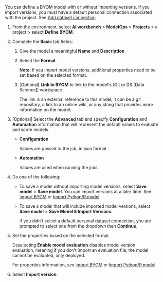You can define a BYOM model with or without importing versions. If you import versions, you must have a default personal connection associated with the project. See [Add dataset connection](vpe1725389258480.md).

1.  From the environment, select **AI workbench** > **ModelOps** > **Projects** > a project > select **Define BYOM**.


1.  Complete the **Basic** tab fields:

    1.  Give the model a meaningful **Name** and **Description**.


    1.  Select the **Format**.

        **Note**: If you import model versions, additional properties need to be set based on the selected format.


    1.  [Optional] **Link to BYOM** to link to the model's (Git or DS [Data Science]) workspace.

        The link is an external reference to this model; it can be a git repository, a link to an online wiki, or any string that provides more information on the model.


1.  [Optional] Select the **Advanced** tab and specify **Configuration** and **Automation** information that will represent the default values to evaluate and score models.

    -   **Configuration**

        Values are passed to the job, in json format.


    -   **Automation**

        Values are used when running the jobs.


1.  Do one of the following:

    -   To save a model without importing model versions, select **Save model** > **Save model**. You can import versions at a later time. See [Import BYOM](nro1732650484867.md) or [Import Python/R model](jbg1732650538946.md).


    -   To save a model that will include imported model versions, select **Save model** > **Save Model & Import Versions**.

        If you didn’t select a default personal dataset connection, you are prompted to select one from the dropdown then **Continue**.


1.  Set the properties based on the selected format.

    Deselecting **Enable model evaluation** disables model version evaluation, meaning if you don't import an evaluation file, the model cannot be evaluated, only deployed.

    For properties information, see [Import BYOM](nro1732650484867.md) or [Import Python/R model](jbg1732650538946.md).


1.  Select **Import version**.


